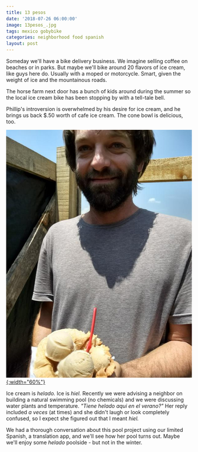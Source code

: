 ```yaml
---
title: 13 pesos
date: '2018-07-26 06:00:00'
image: 13pesos_.jpg
tags: mexico gobybike
categories: neighborhood food spanish
layout: post
---
```


Someday we'll have a bike delivery business. We imagine selling coffee on beaches or in parks. But maybe we'll bike around 20 flavors of ice cream, like guys here do. Usually with a moped or motorcycle. Smart, given the weight of ice and the mountainous roads.

The horse farm next door has a bunch of kids around during the summer so the local ice cream bike has been stopping by with a tell-tale bell.

Phillip's introversion is overwhelmed by his desire for ice cream, and he brings us back $.50 worth of cafe ice cream. The cone bowl is delicious, too.

[![](/images/13pesos2_.jpg){:width="60%"}](/images/13pesos2.jpg)

Ice cream is *helado.* Ice is *hiel.* Recently we were advising a neighbor on building a natural swimming pool (no chemicals) and we were discussing water plants and temperature. *"Tiene helado aqui en el verano?"* Her reply included *a veces* (at times) and she didn't laugh or look completely confused, so I expect she figured out that I meant *hiel.*

We had a thorough conversation about this pool project using our limited Spanish, a translation app, and we'll see how her pool turns out. Maybe we'll enjoy some *helado* poolside - but not in the winter.